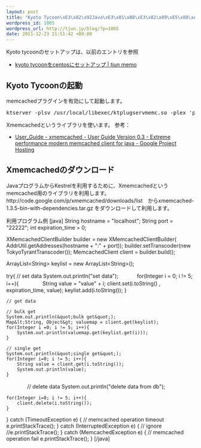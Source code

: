 ```yaml
--- 
layout: post
title: "Kyoto Tycoon\xE3\x82\x92Java\xE3\x81\x8B\xE3\x82\x89\xE5\x88\xA9\xE7\x94\xA8\xE3\x81\x99\xE3\x82\x8B"
wordpress_id: 1065
wordpress_url: http://tjun.jp/blog/?p=1065
date: 2011-12-23 21:51:42 +09:00
---
```

Kyoto tycoonのセットアップは、以前のエントリを参照
<ul>
	<li><a href="http://tjun.jp/blog/2011/12/kyototycoon_setup/">kyoto tycoonをcentosにセットアップ | tjun memo</a></li>
</ul>


<h2>Kyoto Tycoonの起動</h2>
memcachedプラグインを有効にして起動します。
<pre>ktserver -plsv /usr/local/libexec/ktplugservmemc.so -plex 'port=22222' test.kch</pre>

Xmemcachedというライブラリを使います。
参考：
<ul>
	<li><a href="http://code.google.com/p/xmemcached/wiki/User_Guide#Talk_with_Kestrel">User_Guide - xmemcached - User Guide Version 0.3 - Extreme performance modern memcached client for java - Google Project Hosting</a></li>
</ul>

<h2>Xmemcachedのダウンロード</h2>
JavaプログラムからKestrelを利用するために、Xmemcachedというmemcached用のライブラリを利用します。
http://code.google.com/p/xmemcached/downloads/list　からxmemcached-1.3.5-bin-with-dependencies.tar.gz をダウンロードして利用します。



利用プログラム例
[java]
String hostname = &quot;localhost&quot;;
String port = &quot;22222&quot;;
int expiration_time = 0;

XMemcachedClientBuilder builder = new XMemcachedClientBuilder(
        AddrUtil.getAddresses(hostname + &quot;:&quot; + port));
builder.setTranscoder(new TokyoTyrantTranscoder());
MemcachedClient client = builder.build();

ArrayList&lt;String&gt; keylist = new ArrayList&lt;String&gt;();

try{
    // set data
    System.out.println(&quot;set data&quot;);
　　　    for(Integer i = 0; i != 5; i++){
　　　　    String value = &quot;value&quot; + i;
        client.set(i.toString() , expiration_time, value);
        keylist.add(i.toString());
    }    

    // get data

    // bulk get
    System.out.println(&quot;bulk get&quot;);
    Map&lt;String, Object&gt; valuemap = client.get(keylist);
    for(Integer i =0; i != 5; i++){
        System.out.println(valuemap.get(keylist.get(i)));            
    }

    // single get
    System.out.println(&quot;single get&quot;);
    for(Integer i=0; i != 5; i++){
        String value = client.get(i.toString());
        System.out.println(value);
    }

　　　　// delete data
        System.out.println(&quot;delete data from db&quot;);

    for(Integer i=0; i != 5; i++){
        client.delete(i.toString());
    }

} catch (TimeoutException e) {
    // memcached operation timeout
    e.printStackTrace();
} catch (InterruptedException e) {
    // ignore
    //e.printStackTrace();
} catch (MemcachedException e) {
    // memcached operation fail
    e.printStackTrace();
}
[/java]
